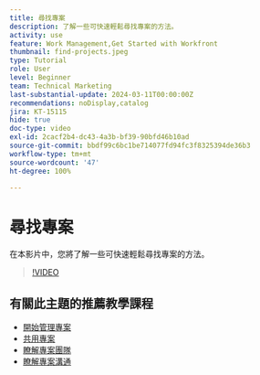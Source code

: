 ```yaml
---
title: 尋找專案
description: 了解一些可快速輕鬆尋找專案的方法。
activity: use
feature: Work Management,Get Started with Workfront
thumbnail: find-projects.jpeg
type: Tutorial
role: User
level: Beginner
team: Technical Marketing
last-substantial-update: 2024-03-11T00:00:00Z
recommendations: noDisplay,catalog
jira: KT-15115
hide: true
doc-type: video
exl-id: 2cacf2b4-dc43-4a3b-bf39-90bfd46b10ad
source-git-commit: bbdf99c6bc1be714077fd94fc3f8325394de36b3
workflow-type: tm+mt
source-wordcount: '47'
ht-degree: 100%

---
```


# 尋找專案

在本影片中，您將了解一些可快速輕鬆尋找專案的方法。

>[!VIDEO](https://video.tv.adobe.com/v/3427788/?quality=12&learn=on&enablevpops=1)

## 有關此主題的推薦教學課程

* [開始管理專案](/help/manage-work/projects/getting-started-manage-a-project.md)
* [共用專案](/help/manage-work/projects/share-a-project.md)
* [瞭解專案團隊](/help/manage-work/projects/understand-the-project-team.md)
* [瞭解專案溝通](/help/manage-work/projects/understand-project-communication.md)
